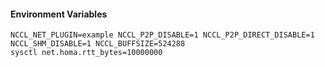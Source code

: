 #### Environment Variables
```
NCCL_NET_PLUGIN=example NCCL_P2P_DISABLE=1 NCCL_P2P_DIRECT_DISABLE=1 NCCL_SHM_DISABLE=1 NCCL_BUFFSIZE=524288
sysctl net.homa.rtt_bytes=10000000
```
